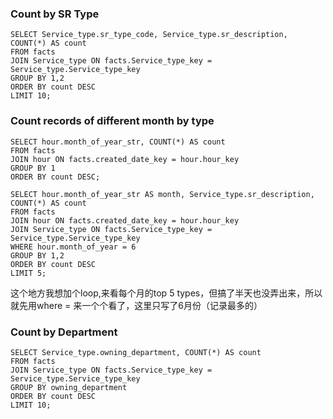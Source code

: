 ### Count by SR Type
    SELECT Service_type.sr_type_code, Service_type.sr_description, COUNT(*) AS count
    FROM facts
    JOIN Service_type ON facts.Service_type_key = Service_type.Service_type_key
    GROUP BY 1,2
    ORDER BY count DESC
    LIMIT 10;

### Count records of different month by type
    SELECT hour.month_of_year_str, COUNT(*) AS count
    FROM facts
    JOIN hour ON facts.created_date_key = hour.hour_key
    GROUP BY 1
    ORDER BY count DESC;

    SELECT hour.month_of_year_str AS month, Service_type.sr_description, COUNT(*) AS count
    FROM facts
    JOIN hour ON facts.created_date_key = hour.hour_key
    JOIN Service_type ON facts.Service_type_key = Service_type.Service_type_key
    WHERE hour.month_of_year = 6
    GROUP BY 1,2
    ORDER BY count DESC
    LIMIT 5;


这个地方我想加个loop,来看每个月的top 5 types，但搞了半天也没弄出来，所以就先用where = 来一个个看了，这里只写了6月份（记录最多的）

### Count by Department
    SELECT Service_type.owning_department, COUNT(*) AS count
    FROM facts 
    JOIN Service_type ON facts.Service_type_key = Service_type.Service_type_key
    GROUP BY owning_department
    ORDER BY count DESC
    LIMIT 10;
